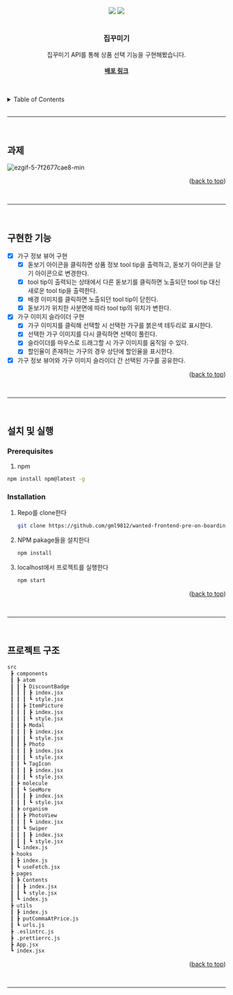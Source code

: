 <div id="top"></div>

<!-- PROJECT SHIELDS -->
<div align='center'>
  <img src="https://img.shields.io/badge/JavaScript-F7DF1E?style=for-the-badge&logo=javascript&logoColor=black"/>
  <img src="https://img.shields.io/badge/React-61DAFB?style=for-the-badge&logo=React&logoColor=blue"/>
</div>

<!-- PROJECT LOGO -->
<br />
<div align="center">

  <h3 align="center">집꾸미기</h3>

  <p align="center">
    집꾸미기 API를 통해 상품 선택 기능을 구현해봤습니다.
    <br />
    <br />
    <a href="https://yummy-sk.github.io/ggumim/"><strong>배포 링크</strong></a>
  </p>
</div>

<br>

<br>

<details>
  <summary>Table of Contents</summary>
  <ol>
    <li><a href="#과제-소개">과제 소개</a></li>
    <li><a href="#구현한-기능">구현한 기능</a></li>
    <li>
      <a href="#설치-및-실행">설치 및 실행
      <ul>
        <li><a href="#prerequisites">Prerequisites</a></li>
        <li><a href="#installation">Installation</a></li>
      </ul>
    </li>
    <li><a href="#프로젝트-구조">프로젝트 </a></li>
  </ol>
</details>

<br>
<hr>
<br>

<!-- 과제 소개 -->

## 과제 

![ezgif-5-7f2677cae8-min](https://user-images.githubusercontent.com/60822846/152635938-6225fe8b-4676-4c3a-b3dd-eca6cf7c2f67.gif)

<p align="right">(<a href="#top">back to top</a>)</p>

<br>
<hr>
<br>

<!-- 구현한 기능 -->

## 구현한 기능

-   [x] 가구 정보 뷰어 구현
    -   [x] 돋보기 아이콘을 클릭하면 상품 정보 tool tip을 출력하고, 돋보기 아이콘을 닫기 아이콘으로 변경한다.
    -   [x] tool tip이 출력되는 상태에서 다른 돋보기를 클릭하면 노출되던 tool tip 대신 새로운 tool tip을 출력한다.
    -   [x] 배경 이미지를 클릭하면 노출되던 tool tip이 닫힌다.
    -   [x] 돋보기가 위치한 사분면에 따라 tool tip의 위치가 변한다.
-   [x] 가구 이미지 슬라이더 구현
    -   [x] 가구 이미지를 클릭해 선택할 시 선택한 가구를 붉은색 테두리로 표시한다.
    -   [x] 선택한 가구 이미지를 다시 클릭하면 선택이 풀린다.
    -   [x] 슬라이더를 마우스로 드래그할 시 가구 이미지를 움직일 수 있다.
    -   [x] 할인율이 존재하는 가구의 경우 상단에 할인율을 표시한다.
-   [x] 가구 정보 뷰어와 가구 이미지 슬라이더 간 선택된 가구를 공유한다.

<p align="right">(<a href="#top">back to top</a>)</p>

<br>
<hr>
<br>

<!-- 설치 및 실행 -->

## 설치 및 실행

### Prerequisites

1. npm

```sh
npm install npm@latest -g
```

### Installation

1. Repo를 clone한다
    ```sh
    git clone https://github.com/gml9812/wanted-frontend-pre-on-boarding-mission.git
    ```
2. NPM pakage들을 설치한다
    ```sh
    npm install
    ```
3. localhost에서 프로젝트를 실행한다
    ```sh
    npm start
    ```

<p align="right">(<a href="#top">back to top</a>)</p>

<br>
<hr>
<br>

<!-- 프로젝트 구조 -->

## 프로젝트 구조

```bash
src
 ┣ components
 ┃ ┣ atom
 ┃ ┃ ┣ DiscountBadge
 ┃ ┃ ┃ ┣ index.jsx
 ┃ ┃ ┃ ┗ style.jsx
 ┃ ┃ ┣ ItemPicture
 ┃ ┃ ┃ ┣ index.jsx
 ┃ ┃ ┃ ┗ style.jsx
 ┃ ┃ ┣ Modal
 ┃ ┃ ┃ ┣ index.jsx
 ┃ ┃ ┃ ┗ style.jsx
 ┃ ┃ ┣ Photo
 ┃ ┃ ┃ ┣ index.jsx
 ┃ ┃ ┃ ┗ style.jsx
 ┃ ┃ ┗ TagIcon
 ┃ ┃ ┃ ┣ index.jsx
 ┃ ┃ ┃ ┗ style.jsx
 ┃ ┣ molecule
 ┃ ┃ ┗ SeeMore
 ┃ ┃ ┃ ┣ index.jsx
 ┃ ┃ ┃ ┗ style.jsx
 ┃ ┣ organism
 ┃ ┃ ┣ PhotoView
 ┃ ┃ ┃ ┗ index.jsx
 ┃ ┃ ┗ Swiper
 ┃ ┃ ┃ ┣ index.jsx
 ┃ ┃ ┃ ┗ style.jsx
 ┃ ┗ index.js
 ┣ hooks
 ┃ ┣ index.js
 ┃ ┗ useFetch.jsx
 ┣ pages
 ┃ ┣ Contents
 ┃ ┃ ┣ index.jsx
 ┃ ┃ ┗ style.jsx
 ┃ ┗ index.js
 ┣ utils
 ┃ ┣ index.js
 ┃ ┣ putCommaAtPrice.js
 ┃ ┗ urls.js
 ┣ .eslintrc.js
 ┣ .prettierrc.js
 ┣ App.jsx
 ┗ index.jsx
```

<p align="right">(<a href="#top">back to top</a>)</p>

<br>
<hr>
<br>
